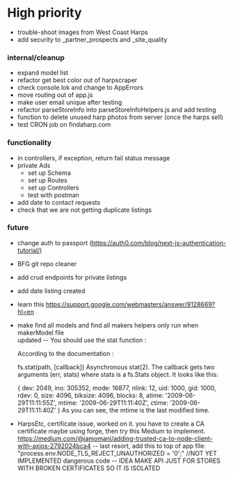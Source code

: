 # High priority
- trouble-shoot images from West Coast Harps
- add security to _partner_prospects and _site_quality

### internal/cleanup
- expand model list
- refactor get best color out of harpscraper
- check console.lok and change to AppErrors
- move routing out of app.js
- make user email unique after testing
- refactor parseStoreInfo into parseStoreInfoHelpers.js and add testing
- function to delete unused harp photos from server (once the harps sell)
- test CRON job on findaharp.com

### functionality

- in controllers, if exception, return fail status message
- private Ads
    - set up Schema
    - set up Routes
    - set up Controllers
    - test with postman
- add date to contact requests
- check that we are not getting duplicate listings

### future
- change auth to passport (https://auth0.com/blog/next-js-authentication-tutorial/)
- BFG git repo cleaner
- add crud endpoints for private listings
- add date listing created
- learn this https://support.google.com/webmasters/answer/9128669?hl=en
- make find all models and find all makers helpers only run when makerModel file    
    updated -- You should use the stat function :

    According to the documentation :

    fs.stat(path, [callback])
    Asynchronous stat(2). The callback gets two arguments (err, stats) where stats is a fs.Stats object. It looks like this:

    { dev: 2049,
        ino: 305352,
        mode: 16877,
        nlink: 12,
        uid: 1000,
        gid: 1000,
        rdev: 0,
        size: 4096,
        blksize: 4096,
        blocks: 8,
        atime: '2009-06-29T11:11:55Z',
        mtime: '2009-06-29T11:11:40Z',
        ctime: '2009-06-29T11:11:40Z' 
    }
    As you can see, the mtime is the last modified time.

- HarpsEtc, certificate issue, worked on it. you have to create a CA certificate maybe using forge, then try this Medium to implement. https://medium.com/@jamomani/adding-trusted-ca-to-node-client-with-axios-2792024bca4 -- last resort, add this to top of app file: "process.env.NODE_TLS_REJECT_UNAUTHORIZED = '0';"  //NOT YET IMPLEMENTED dangerous code -- IDEA MAKE API JUST FOR STORES WITH BROKEN CERTIFICATES SO IT IS ISOLATED